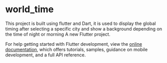 # world_time
This project is built using flutter and Dart, it is used to display the global timing after selecting a specific city and show a background depending on the time of night or morning
A new Flutter project.



For help getting started with Flutter development, view the
[online documentation](https://docs.flutter.dev/), which offers tutorials,
samples, guidance on mobile development, and a full API reference.
